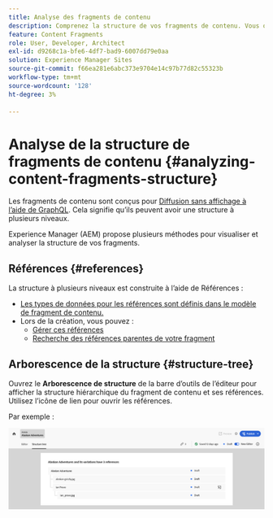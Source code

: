 ```yaml
---
title: Analyse des fragments de contenu
description: Comprenez la structure de vos fragments de contenu. Vous obtenez ainsi des informations pertinentes pour la diffusion sans en-tête et la création de pages.
feature: Content Fragments
role: User, Developer, Architect
exl-id: d9268c1a-bfe6-4df7-bad9-6007dd79e0aa
solution: Experience Manager Sites
source-git-commit: f66ea281e6abc373e9704e14c97b77d82c55323b
workflow-type: tm+mt
source-wordcount: '128'
ht-degree: 3%

---
```


# Analyse de la structure de fragments de contenu {#analyzing-content-fragments-structure}

Les fragments de contenu sont conçus pour [Diffusion sans affichage à l’aide de GraphQL](/help/sites-cloud/administering/content-fragments/content-delivery-with-graphql.md). Cela signifie qu’ils peuvent avoir une structure à plusieurs niveaux.

Experience Manager (AEM) propose plusieurs méthodes pour visualiser et analyser la structure de vos fragments.

## Références {#references}

La structure à plusieurs niveaux est construite à l’aide de Références :

* [Les types de données pour les références sont définis dans le modèle de fragment de contenu.](/help/sites-cloud/administering/content-fragments/content-fragment-models.md#using-references-to-form-nested-content)
* Lors de la création, vous pouvez :
   * [Gérer ces références](/help/sites-cloud/administering/content-fragments/authoring.md##manage-references)
   * [Recherche des références parentes de votre fragment](/help/sites-cloud/administering/content-fragments/managing.md#parent-references-fragment)

## Arborescence de la structure {#structure-tree}

Ouvrez le **Arborescence de structure** de la barre d’outils de l’éditeur pour afficher la structure hiérarchique du fragment de contenu et ses références. Utilisez l’icône de lien pour ouvrir les références.

Par exemple :

![Éditeur de fragment de contenu - Arborescence de structure](assets/cf-authoring-structure-tree.png)
